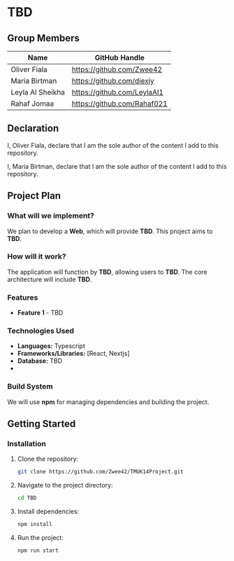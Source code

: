 # TBD

## Group Members
| Name            | GitHub Handle    |
|----------------|----------------|
| Oliver Fiala   | https://github.com/Zwee42  |
| Maria Birtman      | https://github.com/diexiy   |
| Leyla Al Sheikha     | https://github.com/LeylaAl1   |
| Rahaf Jomaa      | https://github.com/Rahaf021   |

## Declaration

I, Oliver Fiala, declare that I am the sole author of the content I add to this repository.

I, Maria Birtman, declare that I am the sole author of the content I add to this repository.


## Project Plan
### What will we implement?
We plan to develop a **Web**, which will provide **TBD**. This project aims to **TBD**.

### How will it work?
The application will function by **TBD**, allowing users to **TBD**. The core architecture will include **TBD**.

### Features
- **Feature 1** - TBD

### Technologies Used
- **Languages:** Typescript
- **Frameworks/Libraries:** [React, Nextjs]
- **Database:** TBD
- 
### Build System
We will use **npm** for managing dependencies and building the project. 

## Getting Started
### Installation
1. Clone the repository:
   ```sh
   git clone https://github.com/Zwee42/TMUK14Project.git
   ```
2. Navigate to the project directory:
   ```sh
   cd TBD
   ```
3. Install dependencies:
   ```sh
   npm install
   ```
4. Run the project:
   ```sh
   npm run start
   ```


